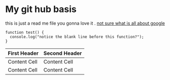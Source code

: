 # My git hub basis
this is just a read me file you gonna love it .
[not sure what is all about google](http://www.google.com)
```
function test() {
  console.log("notice the blank line before this function?");
}
```
First Header  | Second Header
------------- | -------------
Content Cell  | Content Cell
Content Cell  | Content Cell
